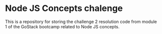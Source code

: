 # Node JS Concepts chalenge

This is a repository for storing the challenge 2 resolution code from module 1 of the GoStack bootcamp related to Node JS concepts.  



